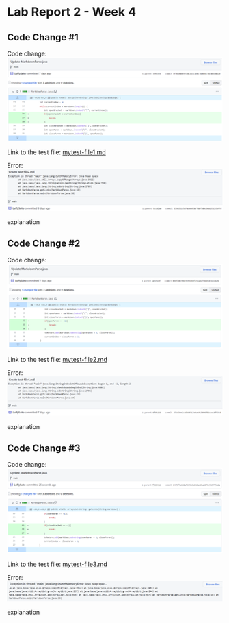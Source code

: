
# **Lab Report 2 - Week 4**

## **Code Change #1**

Code change:
![](codechange1.png)

Link to the test file:
[mytest-file1.md](https://github.com/LuffySaito/markdown-parser/blob/main/mytest-file1.md)

Error:
![](error1.png)

explanation

## **Code Change #2**

Code change:
![](codechange2.png)

Link to the test file:
[mytest-file2.md](https://github.com/LuffySaito/markdown-parser/blob/main/mytest-file2.md)

Error:
![](error2.png)

explanation

## **Code Change #3**

Code change:
![](codechange3.png)

Link to the test file:
[mytest-file3.md](https://github.com/LuffySaito/markdown-parser/blob/main/mytest-file3.md)

Error:
![](error3.png)

explanation